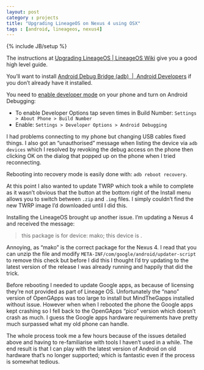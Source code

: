 ```yaml
---
layout: post
category : projects
title: "Upgrading LineageOS on Nexus 4 using OSX"
tags : [android, lineageos, nexus4]
---
```

{% include JB/setup %}

The instructions at [Upgrading LineageOS | LineageOS Wiki](https://wiki.lineageos.org/upgrading.html) give you a good high level guide.

You’ll want to install [Android Debug Bridge (adb)  |  Android Developers](https://developer.android.com/studio/command-line/adb) if you don’t already have it installed.

You need to [enable developer mode](https://esausilva.com/2010/10/02/how-to-set-up-adb-android-debug-bridge-in-mac-osx/)  on your phone and turn on Android Debugging:
* To enable Developer Options tap seven times in Build Number: `Settings > About Phone > Build Number`
* Enable: `Settings > Developer Options > Android Debugging`

I had problems connecting to my phone but changing USB cables fixed things. I also got an “unauthorised” message when listing the device via `adb devices` which I resolved by revoking the debug access on the phone then clicking OK on the dialog that popped up on the phone when I tried reconnecting.

Rebooting into recovery mode is easily done with: `adb reboot recovery`.

At this point I also wanted to update TWRP which took a while to complete as it wasn’t obvious that the button at the bottom right of the Install menu allows you to switch between `.zip` and `.img` files. I simply couldn’t find the new TWRP image I’d downloaded until I did this.

Installing the LineageOS brought up another issue. I’m updating a Nexus 4 and received the message:
> this package is for device: mako; this device is .

Annoying, as “mako” is the correct package for the Nexus 4. I read that you can unzip the file and modify `META-INF/com/google/android/updater-script`  to remove this check but before I did this I thought I’d try updating to the latest version of the release I was already running and happily that did the trick.

Before rebooting I needed to update Google apps, as because of licensing they’re not provided as part of Lineage OS. Unfortunately the “nano” version of OpenGApps was too large to install but MindTheGapps installed without issue. However when when I rebooted the phone the Google apps kept crashing so I fell back to the OpenGApps “pico” version which doesn’t crash as much. I guess the Google apps hardware requirements have pretty much surpassed what my old phone can handle.

The whole process took me a few hours because of the issues detailed above and having to re-familiarise with tools I haven’t used in a while. The end result is that I can play with the latest version of Android on old hardware that’s no longer supported; which is fantastic even if the process is somewhat tedious.
